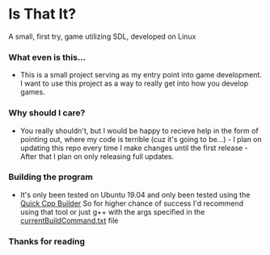# Is That It?
A small, first try, game utilizing SDL, developed on Linux

### What even is this...
- This is a small project serving as my entry point into game development. I want to use this project as a way to really get into how you develop games.

### Why should I care?
- You really shouldn't, but I would be happy to recieve help in the form of pointing out, where my code is terrible (cuz it's going to be...) - I plan on updating this repo every time I make changes until the first release - After that I plan on only releasing full updates.

### Building the program

- It's only been tested on Ubuntu 19.04 and only been tested using the [Quick Cpp Builder](https://github.com/stuckedstudio/quick-cpp-builder) So for higher chance of success I'd recommend using that tool or just g++ with the args specified in the [currentBuildCommand.txt](https://github.com/stuckedstudio/Isthatit/blob/master/currentBuildCommand.txt) file

### Thanks for reading
